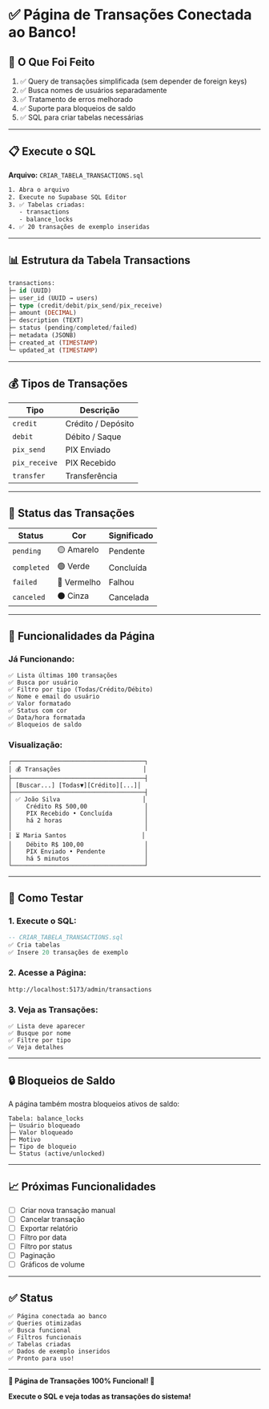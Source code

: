 # ✅ Página de Transações Conectada ao Banco!

## 🎯 O Que Foi Feito

1. ✅ Query de transações simplificada (sem depender de foreign keys)
2. ✅ Busca nomes de usuários separadamente
3. ✅ Tratamento de erros melhorado
4. ✅ Suporte para bloqueios de saldo
5. ✅ SQL para criar tabelas necessárias

---

## 📋 Execute o SQL

**Arquivo:** `CRIAR_TABELA_TRANSACTIONS.sql`

```bash
1. Abra o arquivo
2. Execute no Supabase SQL Editor
3. ✅ Tabelas criadas:
   - transactions
   - balance_locks
4. ✅ 20 transações de exemplo inseridas
```

---

## 📊 Estrutura da Tabela Transactions

```sql
transactions:
├─ id (UUID)
├─ user_id (UUID → users)
├─ type (credit/debit/pix_send/pix_receive)
├─ amount (DECIMAL)
├─ description (TEXT)
├─ status (pending/completed/failed)
├─ metadata (JSONB)
├─ created_at (TIMESTAMP)
└─ updated_at (TIMESTAMP)
```

---

## 💰 Tipos de Transações

| Tipo | Descrição |
|------|-----------|
| `credit` | Crédito / Depósito |
| `debit` | Débito / Saque |
| `pix_send` | PIX Enviado |
| `pix_receive` | PIX Recebido |
| `transfer` | Transferência |

---

## 📍 Status das Transações

| Status | Cor | Significado |
|--------|-----|-------------|
| `pending` | 🟡 Amarelo | Pendente |
| `completed` | 🟢 Verde | Concluída |
| `failed` | 🔴 Vermelho | Falhou |
| `canceled` | ⚫ Cinza | Cancelada |

---

## 🎨 Funcionalidades da Página

### **Já Funcionando:**
```
✅ Lista últimas 100 transações
✅ Busca por usuário
✅ Filtro por tipo (Todas/Crédito/Débito)
✅ Nome e email do usuário
✅ Valor formatado
✅ Status com cor
✅ Data/hora formatada
✅ Bloqueios de saldo
```

### **Visualização:**
```
┌─────────────────────────────────────┐
│ 💰 Transações                       │
├─────────────────────────────────────┤
│ [Buscar...] [Todas▼][Crédito][...]│
├─────────────────────────────────────┤
│ ✅ João Silva                       │
│    Crédito R$ 500,00                │
│    PIX Recebido • Concluída         │
│    há 2 horas                       │
│                                     │
│ ⏳ Maria Santos                     │
│    Débito R$ 100,00                 │
│    PIX Enviado • Pendente           │
│    há 5 minutos                     │
└─────────────────────────────────────┘
```

---

## 🧪 Como Testar

### **1. Execute o SQL:**
```sql
-- CRIAR_TABELA_TRANSACTIONS.sql
✅ Cria tabelas
✅ Insere 20 transações de exemplo
```

### **2. Acesse a Página:**
```
http://localhost:5173/admin/transactions
```

### **3. Veja as Transações:**
```
✅ Lista deve aparecer
✅ Busque por nome
✅ Filtre por tipo
✅ Veja detalhes
```

---

## 🔒 Bloqueios de Saldo

A página também mostra bloqueios ativos de saldo:

```
Tabela: balance_locks
├─ Usuário bloqueado
├─ Valor bloqueado
├─ Motivo
├─ Tipo de bloqueio
└─ Status (active/unlocked)
```

---

## 📈 Próximas Funcionalidades

- [ ] Criar nova transação manual
- [ ] Cancelar transação
- [ ] Exportar relatório
- [ ] Filtro por data
- [ ] Filtro por status
- [ ] Paginação
- [ ] Gráficos de volume

---

## ✅ Status

```
✅ Página conectada ao banco
✅ Queries otimizadas
✅ Busca funcional
✅ Filtros funcionais
✅ Tabelas criadas
✅ Dados de exemplo inseridos
✅ Pronto para uso!
```

---

**🎊 Página de Transações 100% Funcional! 🎊**

**Execute o SQL e veja todas as transações do sistema!**
